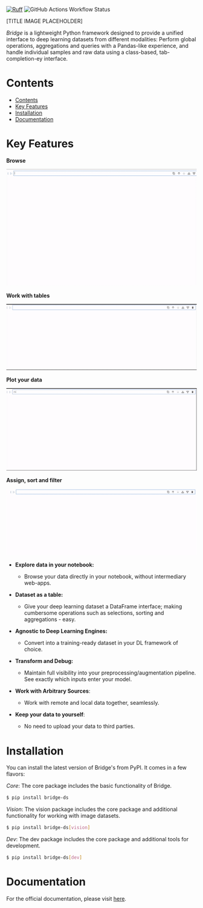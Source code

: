 [![Ruff](https://img.shields.io/endpoint?url=https://raw.githubusercontent.com/astral-sh/ruff/main/assets/badge/v2.json)](https://github.com/astral-sh/ruff)
![GitHub Actions Workflow Status](https://img.shields.io/github/actions/workflow/status/guybuk/bridge-ds/python-package.yml)

[TITLE IMAGE PLACEHOLDER]

_Bridge_ is a lightweight Python framework designed to provide a
unified interface to deep learning datasets from different
modalities: Perform global operations, aggregations and queries
with a Pandas-like
experience, and handle individual samples and raw data using a
class-based, tab-completion-ey interface.



# Contents

<!-- TOC -->
* [Contents](#contents)
* [Key Features](#key-features)
* [Installation](#installation)
* [Documentation](#documentation)
<!-- TOC -->

# Key Features

**Browse**

![Browse Datasets](docs/gifs/browse.gif)

**Work with tables**

![Table Interface](docs/gifs/tables.gif)

**Plot your data**

![Plotting](docs/gifs/plot.gif)

**Assign, sort and filter**

![Table Operations](docs/gifs/do_stuff.gif)


* **Explore data in your notebook:**
    
    * Browse your data directly in your notebook, without
      intermediary web-apps.
* **Dataset as a table:**
    
    * Give your deep learning dataset a DataFrame
      interface; making
      cumbersome operations such as selections, sorting and
      aggregations - easy.
* **Agnostic to Deep Learning Engines:**
    * Convert into a training-ready dataset
      in your DL framework of choice.
* **Transform and Debug:**
    * Maintain full visibility into your
      preprocessing/augmentation pipeline. See exactly which
      inputs enter your model.
* **Work with Arbitrary Sources**:
    * Work with remote and local data together, seamlessly.
* **Keep your data to yourself**:
    * No need to upload your data to third parties.

# Installation

You can install the latest version of Bridge's from PyPI. It comes in a few flavors:

*Core*: The core package includes the basic functionality of Bridge.

```bash
$ pip install bridge-ds
```
*Vision*: The vision package includes the core package and additional functionality for working with image datasets.


```bash
$ pip install bridge-ds[vision]
```
*Dev*: The dev package includes the core package and additional tools for development.

```bash
$ pip install bridge-ds[dev]
```

# Documentation

For the official documentation, please visit [here](https://bridge-ds.readthedocs.io/).
